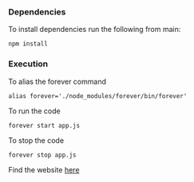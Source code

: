 ### Dependencies

To install dependencies run the following from main:

    npm install

### Execution

To alias the forever command

    alias forever='./node_modules/forever/bin/forever'

To run the code

    forever start app.js

To stop the code

    forever stop app.js

Find the website [here](http://classwork.engr.oregonstate.edu:56294/)